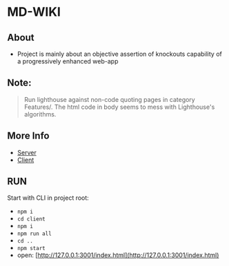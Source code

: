 # MD-WIKI

## About
- Project is mainly about an objective assertion of knockouts capability of a progressively enhanced web-app

## Note:
> Run lighthouse against non-code quoting pages in category Features/. The html code in body seems to mess with Lighthouse's algorithms.
                                                
## More Info
- [Server](contentFixture2/Features/server.md)
- [Client](contentFixture2/Features/client.md)

## RUN
Start with CLI in project root:

- `npm i`
- `cd client`
- `npm i`
- `npm run all`
- `cd ..`
- `npm start`
- open: [http://127.0.0.1:3001/index.html](http://127.0.0.1:3001/index.html)
